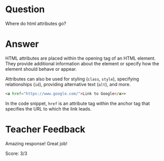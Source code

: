 # Question
Where do html attributes go?

# Answer
HTML attributes are placed within the opening tag of an HTML element. They provide additional information about the element or specify how the element should behave or appear. 

Attributes can also be used for styling (`class`, `style`), specifying relationships (`id`), providing alternative text (`alt`), and more.

```html
<a href="https://www.google.com/">Link to Google</a>>
```

In the code snippet, `href` is an attribute tag within the anchor tag that specifies the URL to which the link leads. 


# Teacher Feedback

Amazing response! Great job!

Score: 3/3